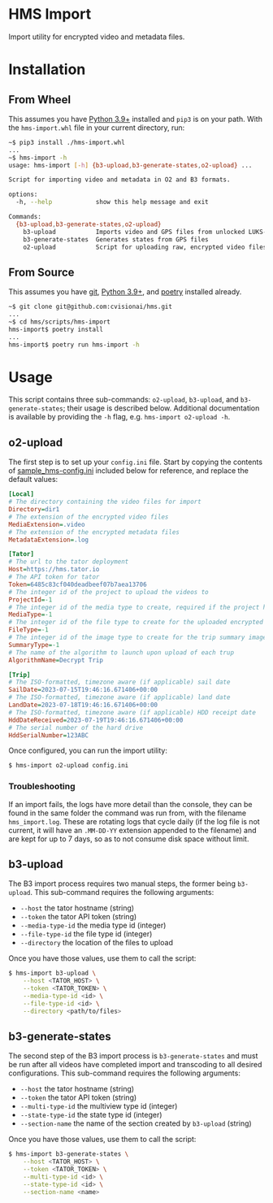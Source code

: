 # HMS Import

Import utility for encrypted video and metadata files.

# Installation

## From Wheel

This assumes you have [Python 3.9+](https://www.python.org/downloads/) installed and `pip3` is on
your path. With the `hms-import.whl` file in your current directory, run:

```bash
~$ pip3 install ./hms-import.whl
...
~$ hms-import -h
usage: hms-import [-h] {b3-upload,b3-generate-states,o2-upload} ...

Script for importing video and metadata in O2 and B3 formats.

options:
  -h, --help            show this help message and exit

Commands:
  {b3-upload,b3-generate-states,o2-upload}
    b3-upload           Imports video and GPS files from unlocked LUKS-encrypted device
    b3-generate-states  Generates states from GPS files
    o2-upload           Script for uploading raw, encrypted video files.
```

## From Source

This assumes you have [git](https://git-scm.com/book/en/v2/Getting-Started-Installing-Git), [Python
3.9+](https://www.python.org/downloads/), and
[poetry](https://python-poetry.org/docs/#osx--linux--bashonwindows-install-instructions) installed
already.

```bash
~$ git clone git@github.com:cvisionai/hms.git
...
~$ cd hms/scripts/hms-import
hms-import$ poetry install
...
hms-import$ poetry run hms-import -h
```

# Usage

This script contains three sub-commands: `o2-upload`, `b3-upload`, and `b3-generate-states`; their
usage is described below. Additional documentation is available by providing the `-h` flag, e.g.
`hms-import o2-upload -h`.

## o2-upload

The first step is to set up your `config.ini` file. Start by copying the contents of
[sample_hms-config.ini](./sample_hms-config.ini) included below for reference, and replace the
default values:

```ini
[Local]
# The directory containing the video files for import
Directory=dir1
# The extension of the encrypted video files
MediaExtension=.video
# The extension of the encrypted metadata files
MetadataExtension=.log

[Tator]
# The url to the tator deployment
Host=https://hms.tator.io
# The API token for tator
Token=6485c83cf040deadbeef07b7aea13706
# The integer id of the project to upload the videos to
ProjectId=-1
# The integer id of the media type to create, required if the project has more than one video media type
MediaType=-1
# The integer id of the file type to create for the uploaded encrypted sensor data file
FileType=-1
# The integer id of the image type to create for the trip summary image
SummaryType=-1
# The name of the algorithm to launch upon upload of each trup
AlgorithmName=Decrypt Trip

[Trip]
# The ISO-formatted, timezone aware (if applicable) sail date
SailDate=2023-07-15T19:46:16.671406+00:00
# The ISO-formatted, timezone aware (if applicable) land date
LandDate=2023-07-18T19:46:16.671406+00:00
# The ISO-formatted, timezone aware (if applicable) HDD receipt date
HddDateReceived=2023-07-19T19:46:16.671406+00:00
# The serial number of the hard drive
HddSerialNumber=123ABC
```

Once configured, you can run the import utility:

```bash
$ hms-import o2-upload config.ini
```

### Troubleshooting

If an import fails, the logs have more detail than the console, they can be found in the same folder
the command was run from, with the filename `hms_import.log`. These are rotating logs that cycle
daily (if the log file is not current, it will have an `.MM-DD-YY` extension appended to the
filename) and are kept for up to 7 days, so as to not consume disk space without limit.


## b3-upload

The B3 import process requires two manual steps, the former being `b3-upload`. This sub-command
requires the following arguments:

* `--host` the tator hostname (string)
* `--token` the tator API token (string)
* `--media-type-id` the media type id (integer)
* `--file-type-id` the file type id (integer)
* `--directory` the location of the files to upload

Once you have those values, use them to call the script:

```bash
$ hms-import b3-upload \
    --host <TATOR_HOST> \
    --token <TATOR_TOKEN> \
    --media-type-id <id> \
    --file-type-id <id> \
    --directory <path/to/files>
```

## b3-generate-states

The second step of the B3 import process is `b3-generate-states` and must be run after all videos
have completed import and transcoding to all desired configurations. This sub-command requires the
following arguments:

* `--host` the tator hostname (string)
* `--token` the tator API token (string)
* `--multi-type-id` the multiview type id (integer)
* `--state-type-id` the state type id (integer)
* `--section-name` the name of the section created by `b3-upload` (string)

Once you have those values, use them to call the script:

```bash
$ hms-import b3-generate-states \
    --host <TATOR_HOST> \
    --token <TATOR_TOKEN> \
    --multi-type-id <id> \
    --state-type-id <id> \
    --section-name <name>
```
